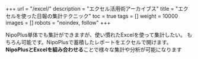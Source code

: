 +++
url = "/excel/"
description = "エクセル活用術アーカイブス"
title = "エクセルを使った日報の集計テクニック"
toc = true
tags = []
weight = 10000
images = []
robots = "noindex, follow"
+++

NipoPlus単体でも集計ができますが、使い慣れたExcelを使って集計したい。
もちろん可能です。NipoPlusで蓄積したレポートをエクセルで開けます。
**NipoPlusとExcelを組み合わせる**ことで様々な集計や分析が可能になります
